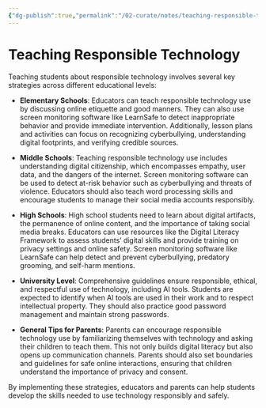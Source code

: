 ```yaml
---
{"dg-publish":true,"permalink":"/02-curate/notes/teaching-responsible-technology/","tags":["technology","data-literacy","education-technology"]}
---
```


# Teaching Responsible Technology

Teaching students about responsible technology involves several key strategies across different educational levels:

- **Elementary Schools**: Educators can teach responsible technology use by discussing online etiquette and good manners. They can also use screen monitoring software like LearnSafe to detect inappropriate behavior and provide immediate intervention. Additionally, lesson plans and activities can focus on recognizing cyberbullying, understanding digital footprints, and verifying credible sources.
    
- **Middle Schools**: Teaching responsible technology use includes understanding digital citizenship, which encompasses empathy, user data, and the dangers of the internet. Screen monitoring software can be used to detect at-risk behavior such as cyberbullying and threats of violence. Educators should also teach word processing skills and encourage students to manage their social media accounts responsibly.
    
- **High Schools**: High school students need to learn about digital artifacts, the permanence of online content, and the importance of taking social media breaks. Educators can use resources like the Digital Literacy Framework to assess students’ digital skills and provide training on privacy settings and online safety. Screen monitoring software like LearnSafe can help detect and prevent cyberbullying, predatory grooming, and self-harm mentions.
    
- **University Level**: Comprehensive guidelines ensure responsible, ethical, and respectful use of technology, including AI tools. Students are expected to identify when AI tools are used in their work and to respect intellectual property. They should also practice good password management and maintain strong passwords.
    
- **General Tips for Parents**: Parents can encourage responsible technology use by familiarizing themselves with technology and asking their children to teach them. This not only builds digital literacy but also opens up communication channels. Parents should also set boundaries and guidelines for safe online interactions, ensuring that children understand the importance of privacy and consent.
    

By implementing these strategies, educators and parents can help students develop the skills needed to use technology responsibly and safely.